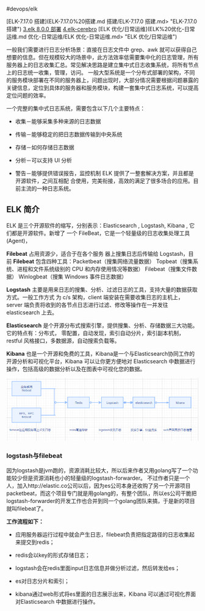 #devops/elk

[ELK-7.17.0 搭建](ELK-7.17.0%20搭建.md 搭建/ELK-7.17.0 搭建.md> "ELK-7.17.0 搭建")
[3.elk 8.0.0 部署](3.elk%208.0.0%20部署.md "ELK-8.0.0搭建")
[4.elk-cerebro](4.elk-cerebro.md "ELK-监控cerebro")
[ELK 优化/日常运维](ELK%20优化-日常运维.md 优化-日常运维/ELK 优化-日常运维.md> "ELK 优化/日常运维")


一般我们需要进行日志分析场景：直接在日志文件中 grep、awk 就可以获得自己想要的信息。但在规模较大的场景中，此方法效率低需要集中化的日志管理，所有服务器上的日志收集汇总。常见解决思路是建立集中式日志收集系统，将所有节点上的日志统一收集，管理，访问。 一般大型系统是一个分布式部署的架构，不同的服务模块部署在不同的服务器上，问题出现时，大部分情况需要根据问题暴露的关键信息，定位到具体的服务器和服务模块，构建一套集中式日志系统，可以提高定位问题的效率。

一个完整的集中式日志系统，需要包含以下几个主要特点：

*   收集－能够采集多种来源的日志数据

*   传输－能够稳定的把日志数据传输到中央系统

*   存储－如何存储日志数据

*   分析－可以支持 UI 分析

*   警告－能够提供错误报告，监控机制 ELK 提供了一整套解决方案，并且都是开源软件，之间互相配 合使用，完美衔接，高效的满足了很多场合的应用。目前主流的一种日志系统。

## ELK 简介

ELK 是三个开源软件的缩写，分别表示：Elasticsearch , Logstash, Kibana , 它们都是开源软件。新增了 一个 FileBeat，它是一个轻量级的日志收集处理工具(Agent)，

**Filebeat** 占用资源少，适合于在各个服务 器上搜集日志后传输给 Logstash，目前 **Filebeat** 包含四种工具：Packetbeat（搜集网络流量数据） Topbeat（搜集系统、进程和文件系统级别的 CPU 和内存使用情况等数据） Filebeat（搜集文件数据） Winlogbeat（搜集 Windows 事件日志数据）

**Logstash** 主要是用来日志的搜集、分析、过滤日志的工具，支持大量的数据获取方式。一般工作方式 为 c/s 架构，client 端安装在需要收集日志的主机上，server 端负责将收到的各节点日志进行过滤、修改等操作在一并发往 elasticsearch 上去。

**Elasticsearch** 是个开源分布式搜索引擎，提供搜集、分析、存储数据三大功能。它的特点有：分布式， 零配置，自动发现，索引自动分片，索引副本机制，restful 风格接口，多数据源，自动搜索负载等。

**Kibana** 也是一个开源和免费的工具，Kibana是一个与Elasticsearch协同工作的开源分析和可视化平台，Kibana 可以让你更方便地对 Elasticsearch 中数据进行操作，包括高级的数据分析以及在图表中可视化您的数据。

![](assets/1.ELK%20概述/image-20221127213954507.png)

### logstash与filebeat

因为logstash是jvm跑的，资源消耗比较大，所以后来作者又用golang写了一个功能较少但是资源消耗也小的轻量级的logstash-forwarder。
不过作者只是一个人，加入http\://elastic.co公司以后，因为es公司本身还收购了另一个开源项目packetbeat，而这个项目专门就是用golang的，有整个团队，所以es公司干脆把logstash-forwarder的开发工作也合并到同一个golang团队来搞，于是新的项目就叫filebeat了。

**工作流程如下：**

*   应用服务器运行过程中就会产生日志，filebeat负责把指定路径的日志收集起来提交到redis；

*   redis会以key的形式存储日志；

*   logstash会在redis里面input日志信息并做分析过滤，然后转发给es；

*   es对日志分片和索引；

*   kibana通过web形式将es里面的日志展示出来，Kibana 可以通过可视化界面对Elasticsearch 中数据进行操作。

